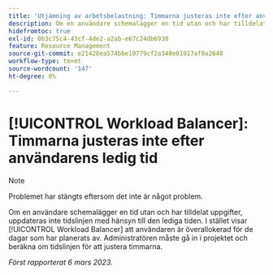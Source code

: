 ```yaml
---
title: 'Utjämning av arbetsbelastning: Timmarna justeras inte efter användarens inaktivitet'
description: Om en användare schemalägger en tid utan och har tilldelat uppgifter, uppdateras inte tidslinjen med hänsyn till den lediga tiden. I stället visar Arbetsbelastningsutjämnaren att användaren är överallokerad för de dagar som den har schemalagt. Administratören måste gå in i projektet och beräkna om tidslinjen för att justera timmarna.
hidefromtoc: true
exl-id: 0b3c75c4-43cf-4de2-a2ab-e67c24db6930
feature: Resource Management
source-git-commit: e21428ea574bbe10779cf2a348e01917af0a2640
workflow-type: tm+mt
source-wordcount: '147'
ht-degree: 0%

---
```


# [!UICONTROL Workload Balancer]: Timmarna justeras inte efter användarens ledig tid

>[!NOTE]
>
>Problemet har stängts eftersom det inte är något problem.

Om en användare schemalägger en tid utan och har tilldelat uppgifter, uppdateras inte tidslinjen med hänsyn till den lediga tiden. I stället visar [!UICONTROL Workload Balancer] att användaren är överallokerad för de dagar som har planerats av. Administratören måste gå in i projektet och beräkna om tidslinjen för att justera timmarna.

_Först rapporterat 6 mars 2023._
